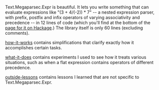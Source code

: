 Text.Megaparsec.Expr is beautiful. It lets you write something that can evaluate expressions like "(3 + 4/(-2)) * 7" -- a nested expression parser, with prefix, postfix and infix operators of varying associativity and precedence -- in 12 lines of code (which you'll find at the bottom of the [page for it on Hackage](http://hackage.haskell.org/package/megaparsec-5.1.1/docs/Text-Megaparsec-Expr.html).) The library itself is only 60 lines (excluding comments).

[how-it-works](how-it-works) contains simplifications that clarify exactly how it accomplishes certain tasks.

[what-it-does](what-it-does) contains experiments I used to see how it treats various situations, such as when a flat expression contains operators of different precedence.

[outside-lessons](outside-lessons) contains lessons I learned that are not specific to Text.Megaparsec.Expr.
